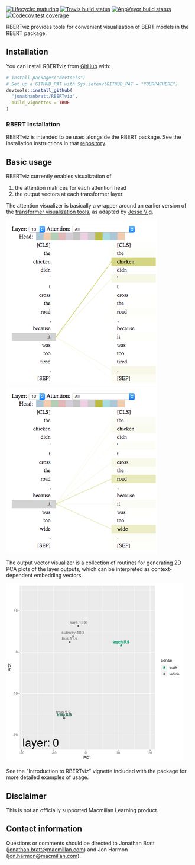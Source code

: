 
<!-- README.md is generated from README.Rmd. Please edit that file -->
<!-- badges: start -->
[![Lifecycle: maturing](https://img.shields.io/badge/lifecycle-maturing-blue.svg)](https://www.tidyverse.org/lifecycle/#maturing) [![Travis build status](https://travis-ci.org/jonathanbratt/RBERTviz.svg?branch=master)](https://travis-ci.org/jonathanbratt/RBERTviz) [![AppVeyor build status](https://ci.appveyor.com/api/projects/status/github/jonathanbratt/RBERTviz?branch=master&svg=true)](https://ci.appveyor.com/project/jonathanbratt/RBERTviz) [![Codecov test coverage](https://codecov.io/gh/jonathanbratt/RBERTviz/branch/master/graph/badge.svg)](https://codecov.io/gh/jonathanbratt/RBERTviz?branch=master) <!-- badges: end -->

RBERTviz provides tools for convenient visualization of BERT models in the RBERT package.

Installation
------------

You can install RBERTviz from [GitHub](https://github.com/) with:

``` r
# install.packages("devtools")
# Set up a GITHUB_PAT with Sys.setenv(GITHUB_PAT = "YOURPATHERE")
devtools::install_github(
  "jonathanbratt/RBERTviz", 
  build_vignettes = TRUE
)
```

### RBERT Installation

RBERTviz is intended to be used alongside the RBERT package. See the installation instructions in that [repository](https://github.com/jonathanbratt/RBERT).

Basic usage
-----------

RBERTviz currently enables visualization of

1.  the attention matrices for each attention head
2.  the output vectors at each transformer layer

The attention visualizer is basically a wrapper around an earlier version of the [transformer visualization tools](https://github.com/tensorflow/tensor2tensor/tree/master/tensor2tensor/visualization), as adapted by [Jesse Vig](https://github.com/jessevig/bertviz/).

![Chicken](man/attention1.png) ![Road](man/attention2.png)

The output vector visualizer is a collection of routines for generating 2D PCA plots of the layer outputs, which can be interpreted as context-dependent embedding vectors.

![Train](man/embeddings_layers_animation.gif)

See the "Introduction to RBERTviz" vignette included with the package for more detailed examples of usage.

Disclaimer
----------

This is not an officially supported Macmillan Learning product.

Contact information
-------------------

Questions or comments should be directed to Jonathan Bratt (<jonathan.bratt@macmillan.com>) and Jon Harmon (<jon.harmon@macmillan.com>).
